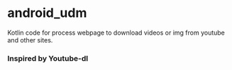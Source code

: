 # android_udm
Kotlin code for process webpage to download videos or img from youtube and other sites.

### Inspired by Youtube-dl
